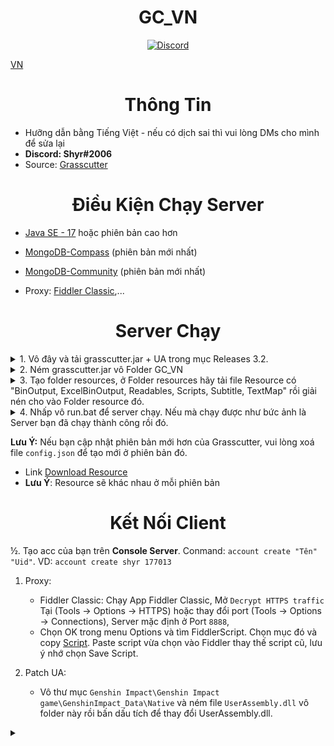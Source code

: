 <h1 align="center">GC_VN</h1>
<div align="center"><a href=""><img alt="" src="https://media.discordapp.net/attachments/996763314573029507/1040593451969949726/gc_vn.png?width=838&height=417?width=748&height=421"></a></div>

<div align="center"><a href=""><img alt="Discord" src=""></a></div>

[VN](README.md)

<h1 align="center">Thông Tin</h1>

* Hưỡng dẫn bằng Tiếng Việt - nếu có dịch sai thì vui lòng DMs cho mình để sửa lại
* **Discord: Shyr#2006**
* Source: [Grasscutter](https://github.com/Grasscutters/Grasscutter)

<h1 align="center">Điều Kiện Chạy Server</h1>

* [Java SE - 17](https://www.oracle.com/java/technologies/javase/jdk17-archive-downloads.html) hoặc phiên bản cao hơn

* [MongoDB-Compass](https://www.mongodb.com/try/download/compass) (phiên bản mới nhất)

* [MongoDB-Community](https://www.mongodb.com/try/download/community) (phiên bản mới nhất)

* Proxy: [Fiddler Classic](https://telerik-fiddler.s3.amazonaws.com/fiddler/FiddlerSetup.exe),...

<h1 align="center">Server Chạy</h1>

<details>
  <summary>1. Vô đây và tải grasscutter.jar + UA trong mục Releases 3.2.</summary>
  <img src="https://media.discordapp.net/attachments/996763314573029507/1040583327666675733/image.png"/>
</details>
<details>
  <summary>2. Ném grasscutter.jar vô Folder GC_VN</summary>
  <img src="https://media.discordapp.net/attachments/996763314573029507/1032341183785091182/tut4.png"/>
</details>
<details>
  <summary>3. Tạo folder resources, ở Folder resources hãy tải file Resource có "BinOutput, ExcelBinOutput, Readables, Scripts, Subtitle, TextMap" rồi giải nén cho vào Folder resource đó.</summary>
  <img src="https://media.discordapp.net/attachments/996763314573029507/1032341482784428042/tut6.png?width=898&height=383"/>
</details>
<details>
  <summary>4. Nhấp vô run.bat để server chạy. Nếu mà chạy được như bức ảnh là Server bạn đã chạy thành công rồi đó.</summary>
  <img src="https://media.discordapp.net/attachments/996763314573029507/1040584691444621372/image.png?width=791&height=417"/>
</details>

**Lưu Ý:** Nếu bạn cập nhật phiên bản mới hơn của Grasscutter, vui lòng xoá file `config.json` để tạo mới ở phiên bản đó.

* Link [Download Resource](https://github.com/tamilpp25/Grasscutter_Resources) 
* **Lưu Ý**: Resource sẽ khác nhau ở mỗi phiên bản

<h1 align="center">Kết Nối Client</h1>

½. Tạo acc của bạn trên **Console Server**. Conmand: `account create "Tên" "Uid"`. VD: `account create shyr 177013`

1. Proxy:

    - Fiddler Classic: Chạy App Fiddler Classic, Mở `Decrypt HTTPS traffic` Tại (Tools -> Options -> HTTPS) hoặc thay đổi port (Tools -> Options -> Connections), Server mặc định ở Port `8888`,
    - Chọn OK trong menu Options và tìm FiddlerScript. Chọn mục đó và copy [Script](https://github.lunatic.moe/fiddlerscript). Paste script vừa chọn vào Fiddler thay thế script cũ, lưu ý nhớ chọn Save Script.

2. Patch UA:
    - Vô thư mục `Genshin Impact\Genshin Impact game\GenshinImpact_Data\Native` và ném file `UserAssembly.dll` vô folder này rồi bấn dấu tích để thay đổi UserAssembly.dll. 
<details>
  <summary></summary>
  <img src="https://media.discordapp.net/attachments/996763314573029507/1032340372426334298/tut1.png"/>
</details>
